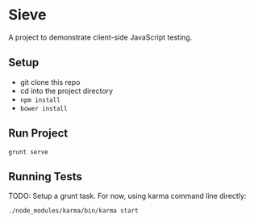 # Sieve

A project to demonstrate client-side JavaScript testing.

## Setup
* git clone this repo
* cd into the project directory
* ```npm install```
* ```bower install```

## Run Project

```grunt serve```

## Running Tests

TODO: Setup a grunt task. For now, using karma command line directly:

```./node_modules/karma/bin/karma start```